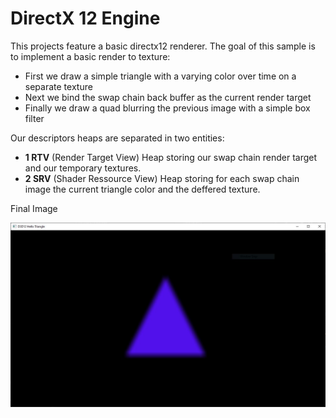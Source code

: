 # DirectX 12 Engine

This projects feature a basic directx12 renderer.
The goal of this sample is to implement a basic render to texture:

- First we draw a simple triangle with a varying color over time on a separate texture
- Next we bind the swap chain back buffer as the current render target
- Finally we draw a quad blurring the previous image with a simple box filter



Our descriptors heaps are separated in two entities:

- **1 RTV** (Render Target View) Heap storing our swap chain render target and our temporary textures.
- **2 SRV**  (Shader Ressource View) Heap storing for each swap chain image the current triangle color and the deffered texture.



Final Image

![ScreenShot](https://github.com/Paltoquet/DirectXRenderToTexture/blob/main/doc/Capture.JPG?raw=true)
